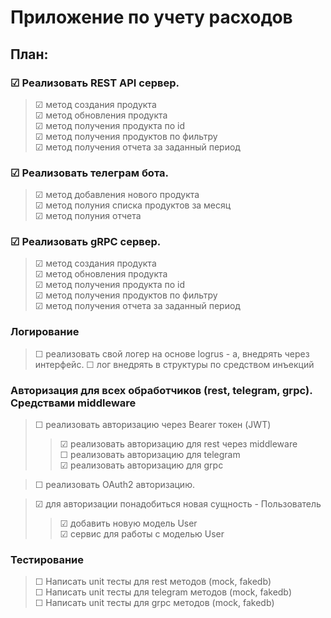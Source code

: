 # Приложение по учету расходов
## План:
### &#9745; Реализовать REST API сервер.

> &#9745; метод создания продукта \
> &#9745; метод обновления продукта \
> &#9745; метод получения продукта по id \
> &#9745; метод получения продуктов по фильтру \
> &#9745; метод получения отчета за заданный период

### &#9745; Реализовать телеграм бота.

> &#9745; метод добавления нового продукта \
> &#9745; метод полуния списка продуктов за месяц \
> &#9745; метод полуния отчета

### &#9745; Реализовать gRPC сервер.

> &#9745; метод создания продукта \
> &#9745; метод обновления продукта \
> &#9745; метод получения продукта по id \
> &#9745; метод получения продуктов по фильтру \
> &#9745; метод получения отчета за заданный период

### Логирование
> &#9744; реализовать свой логер на основе logrus - а, внедрять через интерфейс.
> &#9744; лог внедрять в структуры по средством инъекций
### Авторизация для всех обработчиков (rest, telegram, grpc). Средствами middleware
> &#9744; реализовать авторизацию через Bearer токен (JWT)
> >  &#9745; реализовать авторизацию для rest через middleware \
> >  &#9744; реализовать авторизацию для telegram \
> >  &#9745; реализовать авторизацию для grpc 

> &#9744; реализовать OAuth2 авторизацию.

> &#9745; для авторизации понадобиться новая сущность - Пользователь
> > &#9745; добавить новую модель User \
> > &#9745; сервис для работы с моделью User
### Тестирование
> &#9744; Написать unit тесты для rest методов (mock, fakedb)\
> &#9744; Написать unit тесты для telegram методов (mock, fakedb)\
> &#9744; Написать unit тесты для grpc методов (mock, fakedb)